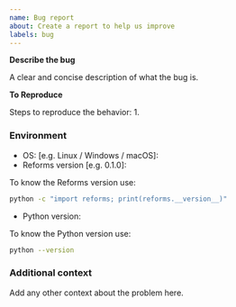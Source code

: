 ```yaml
---
name: Bug report
about: Create a report to help us improve
labels: bug
---
```


**Describe the bug**

A clear and concise description of what the bug is.

**To Reproduce**

Steps to reproduce the behavior:
1. 

### Environment

* OS: [e.g. Linux / Windows / macOS]:
* Reforms version [e.g. 0.1.0]:

To know the Reforms version use:

```bash
python -c "import reforms; print(reforms.__version__)"
```

* Python version:

To know the Python version use:

```bash
python --version
```

### Additional context

Add any other context about the problem here.
